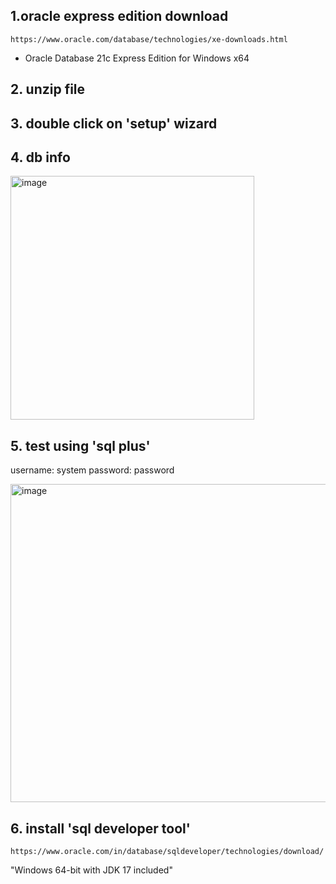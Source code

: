 ## 1.oracle express edition download
    https://www.oracle.com/database/technologies/xe-downloads.html
 - Oracle Database 21c Express Edition for Windows x64

## 2. unzip file
## 3. double click on 'setup' wizard

## 4. db info
<img width="390" alt="image" src="https://github.com/user-attachments/assets/a8bbfaac-d93e-49d4-aff6-2d249913f595" />

## 5. test using 'sql plus'
  username: system
  password: password
  
<img width="509" alt="image" src="https://github.com/user-attachments/assets/f906d614-70fb-4b8e-89e9-65fce6462638" />

## 6. install 'sql developer tool'
    https://www.oracle.com/in/database/sqldeveloper/technologies/download/
  "Windows 64-bit with JDK 17 included"   

